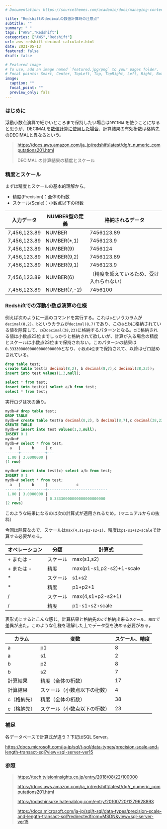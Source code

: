 ```yaml
---
# Documentation: https://sourcethemes.com/academic/docs/managing-content/

title: "Redshiftのdecimalの数値計算時の注意点"
subtitle: ""
summary: " "
tags: ["AWS","Redshift"]
categories: ["AWS","Redshift"]
url: aws-redshift-decimal-calculate.html
date: 2021-05-13
featured: false
draft: false

# Featured image
# To use, add an image named `featured.jpg/png` to your pages folder.
# Focal points: Smart, Center, TopLeft, Top, TopRight, Left, Right, BottomLeft, Bottom, BottomRight.
image:
  caption: ""
  focal_point: ""
  preview_only: fals
---
```


### はじめに

浮動小数点演算で細かいところまで保持したい場合は`DECIMAL`を使うことになると思うが、DECIMALを<u>数値計算に使用した場合</u>、計算結果の有効桁数は格納先のDECIMALと異なるという。

> https://docs.aws.amazon.com/ja_jp/redshift/latest/dg/r_numeric_computations201.html
>
> DECIMAL の計算結果の精度とスケール

### 精度とスケール

まずは精度とスケールの基本的理解から。

- 精度(Precision)：全体の桁数
- スケール(Scale)：小数点以下の桁数

| 入力データ   | NUMBER型の定義 | 格納されるデータ                           |
| ------------ | -------------- | ------------------------------------------ |
| 7,456,123.89 | NUMBER         | 7456123.89                                 |
| 7,456,123.89 | NUMBER(*,1)    | 7456123.9                                  |
| 7,456,123.89 | NUMBER(9)      | 7456124                                    |
| 7,456,123.89 | NUMBER(9,2)    | 7456123.89                                 |
| 7,456,123.89 | NUMBER(9,1)    | 7456123.9                                  |
| 7,456,123.89 | NUMBER(6)      | （精度を超えているため、受け入れられない） |
| 7,456,123.89 | NUMBER(7,-2)   | 7456100                                    |

### Redshiftでの浮動小数点演算の仕様

例えば次のように一連のコマンドを実行する。これは`a`というカラムが`decimal(8,2)`、`b`というカラムが`decimal(8,7)`であり、このaとbに格納されている値を除算して、`c`の`decimal(38,23)`に格納するパターンとなる。cに格納される値は小数点23位までしっかりと格納されて欲しいが、計算が入る場合の精度とスケールは小数点23位まで保持されない。このパターンの結果は`0.33330000000000000000000`となり、`小数点4位`まで保持されて、以降はゼロ詰めされている。

```sql
drop table test;
create table test(a decimal(8,2), b decimal(8,7),c decimal(38,23));
insert into test values(1,3,null);

select * from test;
insert into test(c) select a/b from test;
select * from test;
```

実行ログは次の通り。

```sql
mydb=# drop table test;
DROP TABLE
mydb=# create table test(a decimal(8,2), b decimal(8,7),c decimal(38,23));
CREATE TABLE
mydb=# insert into test values(1,3,null);
INSERT 0 1
mydb=# 
mydb=# select * from test;
  a   |     b     | c 
------+-----------+---
 1.00 | 3.0000000 |  
(1 row)

mydb=# insert into test(c) select a/b from test;
INSERT 0 1
mydb=# select * from test;
  a   |     b     |             c             
------+-----------+---------------------------
 1.00 | 3.0000000 |                          
      |           | 0.33330000000000000000000
(2 rows)
```

このような結果になるのは次の計算式が適用されるため。（マニュアルからの抜粋）

今回は除算なので、スケールは`max(4,s1+p2-s2+1)`、精度は`p1-s1+s2+scale`で計算する必要がある。

| オペレーション | 分類     | 計算式                   |
| -------------- | -------- | ------------------------ |
| + または -     | スケール | max(s1,s2)               |
| + または -     | 精度     | max(p1-s1,p2-s2)+1+scale |
| *              | スケール | s1+s2                    |
| *              | 精度     | p1+p2+1                  |
| /              | スケール | max(4,s1+p2-s2+1)        |
| /              | 精度     | p1-s1+s2+scale           |

表形式にするとこんな感じ。計算結果と格納先の`c`で格納出来る`スケール`、`精度`で差異が出た。このような仕様を理解した上でデータ型を決める必要がある。

| カラム      | 変数                         | スケール、精度 |
| ----------- | ---------------------------- | -------------- |
| a           | p1                           | 8              |
| a           | s1                           | 2              |
| b           | p2                           | 8              |
| b           | s2                           | 7              |
| 計算結果    | 精度（全体の桁数）           | 17             |
| 計算結果    | スケール（小数点以下の桁数） | 4              |
| c（格納先） | 精度（全体の桁数）           | 38             |
| c（格納先） | スケール（小数点以下の桁数） | 23             |

### 補足

各データベースで計算式が違う？下記はSQL Server。

https://docs.microsoft.com/ja-jp/sql/t-sql/data-types/precision-scale-and-length-transact-sql?view=sql-server-ver15

### 参照

> https://tech.tvisioninsights.co.jp/entry/2018/08/22/100000
>
> https://docs.aws.amazon.com/ja_jp/redshift/latest/dg/r_numeric_computations201.html
>
> https://odashinsuke.hatenablog.com/entry/20100720/1279628893
>
> https://docs.microsoft.com/ja-jp/sql/t-sql/data-types/precision-scale-and-length-transact-sql?redirectedfrom=MSDN&view=sql-server-ver15